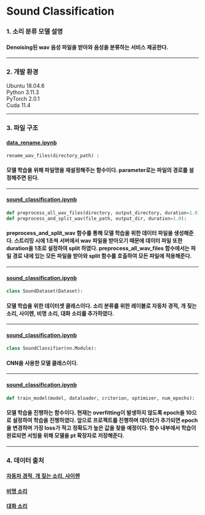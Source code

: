 # Sound Classification
### 1. 소리 분류 모델 설명
#### Denoising된 wav 음성 파일을 받아와 음성을 분류하는 서비스 제공한다.
---
### 2. 개발 환경
Ubuntu 18.04.6  
Python 3.11.3  
PyTorch 2.0.1  
Cuda 11.4

---
### 3. 파일 구조
#### [data_rename.ipynb](https://github.com/KOBOT-BOARD12/seeyoursound-model-serving/blob/sound-classification/sound_classification/data_rename.ipynb)
 ```python
rename_wav_files(directory_path) :
 ```
#### 모델 학습을 위해 파일명을 재설정해주는 함수이다. parameter로는 파일의 경로를 설정해주면 된다.
---
#### [sound_classification.ipynb](https://github.com/KOBOT-BOARD12/seeyoursound-model-serving/blob/sound-classification/sound_classification/sound_classification.ipynb)
#### 
 ```python
def preprocess_all_wav_files(directory, output_directory, duration=1.0):
def preprocess_and_split_wav(file_path, output_dir, duration=1.0):
 ```
#### preprocess_and_split_wav 함수를 통해 모델 학습을 위한 데이터 파일을 생성해준다. 스트리밍 시에 1초씩 서버에서 wav 파일을 받아오기 때문에 데이터 파일 또한 duration을 1초로 설정하여 split 하였다. preprocess_all_wav_files 함수에서는 파일 경로 내에 있는 모든 파일을 받아와 split 함수를 호출하여 모든 파일에 적용해준다.
---
#### [sound_classification.ipynb](https://github.com/KOBOT-BOARD12/seeyoursound-model-serving/blob/sound-classification/sound_classification/sound_classification.ipynb)
#### 
 ```python
class SoundDataset(Dataset):
 ```
#### 모델 학습을 위한 데이터셋 클래스이다. 소리 분류를 위한 레이블로 자동차 경적, 개 짖는 소리, 사이렌, 비명 소리, 대화 소리를 추가하였다.
---
#### [sound_classification.ipynb](https://github.com/KOBOT-BOARD12/seeyoursound-model-serving/blob/sound-classification/sound_classification/sound_classification.ipynb)
#### 
 ```python
class SoundClassifier(nn.Module):
 ```
#### CNN을 사용한 모델 클래스이다.
---
#### [sound_classification.ipynb](https://github.com/KOBOT-BOARD12/seeyoursound-model-serving/blob/sound-classification/sound_classification/sound_classification.ipynb)
#### 
 ```python
def train_model(model, dataloader, criterion, optimizer, num_epochs):
 ```
#### 모델 학습을 진행하는 함수이다. 현재는 overfitting이 발생하지 않도록 epoch을 10으로 설정하여 학습을 진행하였다. 앞으로 프로젝트를 진행하며 데이터가 추가되면 epoch을 변경하며 가장 loss가 적고 정확도가 높은 값을 찾을 예정이다. 함수 내부에서 학습이 완료되면 서빙을 위해 모델을 pt 확장자로 저장해준다.
---
### 4. 데이터 출처
#### [자동차 경적, 개 짖는 소리, 사이렌](https://www.aihub.or.kr/aihubdata/data/view.do?currMenu=115&topMenu=100&aihubDataSe=realm&dataSetSn=585)

#### [비명 소리](https://zenodo.org/record/4844825#.YNv3h-gzZPY)

#### [대화 소리](https://www.aihub.or.kr/aihubdata/data/view.do?currMenu=115&topMenu=100&aihubDataSe=realm&dataSetSn=568)
